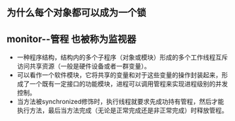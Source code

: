 ## 为什么每个对象都可以成为一个锁

## monitor--管程 也被称为监视器
* 一种程序结构，结构内的多个子程序（对象或模块）形成的多个工作线程互斥访问共享资源（一般是硬件设备或者一群变量）。
* 可以看作一个软件模块，它将共享的变量和对于这些变量的操作封装起来，形成了一个既有一定接口的功能模块，进程可以调用管程来实现进程级别的并发控制。
* 当方法被synchronized修饰时，执行线程就要求先成功持有管程，然后才能执行方法，最后当方法完成（无论是正常完成还是非正常完成）时释放管程。